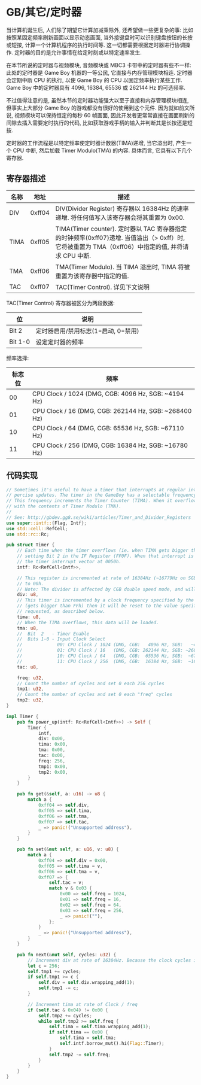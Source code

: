 # GB/其它/定时器

当计算机诞生后, 人们除了期望它计算加减乘除外, 还希望做一些更复杂的事: 比如按照某固定频率刷新画面以显示动态画面, 当外接键盘时可以识别键盘按钮的长按或短按, 计算一个计算机程序的执行时间等. 这一切都需要根据定时器进行协调操作. 定时器的目的是允许事情在给定时刻或以特定速率发生.

在本节所说的定时器与视频模块, 音频模块或 MBC3 卡带中的定时器有些不一样: 此处的定时器是 Game Boy 机器的一等公民, 它直接与内存管理模块相连. 定时器会定期中断 CPU 的执行, 以使 Game Boy 的 CPU 以固定频率执行某些工作. Game Boy 中的定时器具有 4096, 16384, 65536 或 262144 Hz 的可选频率.

不过值得注意的是, 虽然本节的定时器功能强大以至于直接和内存管理模块相连, 但事实上大部分 Game Boy 的游戏都没有很好的使用到这个元件. 因为就如前文所说, 视频模块可以保持恒定的每秒 60 帧画面, 因此开发者更常常直接在画面刷新的间隙去插入需要定时执行的代码, 比如获取游戏手柄的输入并判断其是长按还是短按.

定时器的工作流程是以特定频率使定时器计数器(TIMA)递增, 当它溢出时, 产生一个 CPU 中断, 然后加载 Timer Modulo(TMA) 的内容. 具体而言, 它具有以下几个寄存器.

## 寄存器描述


| 名称 |  地址  |                                                                        描述                                                                        |
| ---- | ------ | -------------------------------------------------------------------------------------------------------------------------------------------------- |
| DIV  | 0xff04 | DIV(Divider Register) 寄存器以 16384Hz 的速率递增. 将任何值写入该寄存器会将其重置为 0x00.                                                          |
| TIMA | 0xff05 | TIMA(Timer counter). 定时器以 TAC 寄存器指定的时钟频率(0xff07)递增. 当值溢出（> 0xff）时, 它将被重置为 TMA（0xff06）中指定的值, 并将请求 CPU 中断. |
| TMA  | 0xff06 | TMA(Timer Modulo). 当 TIMA 溢出时, TIMA 将被重置为该寄存器中指定的值.                                                                              |
| TAC  | 0xff07 | TAC(Timer Control). 详见下文说明                                                                                                                   |

TAC(Timer Control) 寄存器被区分为两段数据:

|   位    |                说明                 |
| ------- | ----------------------------------- |
| Bit 2   | 定时器启用/禁用标志(1=启动, 0=禁用) |
| Bit 1-0 | 设定定时器的频率                    |

频率选择:

| 标志位 |                          频率                           |
| ------ | ------------------------------------------------------- |
| 00     | CPU Clock / 1024 (DMG, CGB:   4096 Hz, SGB:   ~4194 Hz) |
| 01     | CPU Clock / 16   (DMG, CGB: 262144 Hz, SGB: ~268400 Hz) |
| 10     | CPU Clock / 64   (DMG, CGB:  65536 Hz, SGB:  ~67110 Hz) |
| 11     | CPU Clock / 256  (DMG, CGB:  16384 Hz, SGB:  ~16780 Hz) |

## 代码实现

```rs
// Sometimes it's useful to have a timer that interrupts at regular intervals for routines that require periodic or
// percise updates. The timer in the GameBoy has a selectable frequency of 4096, 16384, 65536, or 262144 Hertz.
// This frequency increments the Timer Counter (TIMA). When it overflows, it generates an interrupt. It is then loaded
// with the contents of Timer Modulo (TMA).
//
// See: http://gbdev.gg8.se/wiki/articles/Timer_and_Divider_Registers
use super::intf::{Flag, Intf};
use std::cell::RefCell;
use std::rc::Rc;

pub struct Timer {
    // Each time when the timer overflows (ie. when TIMA gets bigger than FFh), then an interrupt is requested by
    // setting Bit 2 in the IF Register (FF0F). When that interrupt is enabled, then the CPU will execute it by calling
    // the timer interrupt vector at 0050h.
    intf: Rc<RefCell<Intf>>,

    // This register is incremented at rate of 16384Hz (~16779Hz on SGB). Writing any value to this register resets it
    // to 00h.
    // Note: The divider is affected by CGB double speed mode, and will increment at 32768Hz in double speed.
    div: u8,
    // This timer is incremented by a clock frequency specified by the TAC register ($FF07). When the value overflows
    // (gets bigger than FFh) then it will be reset to the value specified in TMA (FF06), and an interrupt will be
    // requested, as described below.
    tima: u8,
    // When the TIMA overflows, this data will be loaded.
    tma: u8,
    //  Bit  2   - Timer Enable
    //  Bits 1-0 - Input Clock Select
    //             00: CPU Clock / 1024 (DMG, CGB:   4096 Hz, SGB:   ~4194 Hz)
    //             01: CPU Clock / 16   (DMG, CGB: 262144 Hz, SGB: ~268400 Hz)
    //             10: CPU Clock / 64   (DMG, CGB:  65536 Hz, SGB:  ~67110 Hz)
    //             11: CPU Clock / 256  (DMG, CGB:  16384 Hz, SGB:  ~16780 Hz)
    tac: u8,

    freq: u32,
    // Count the number of cycles and set 0 each 256 cycles
    tmp1: u32,
    // Count the number of cycles and set 0 each "freq" cycles
    tmp2: u32,
}

impl Timer {
    pub fn power_up(intf: Rc<RefCell<Intf>>) -> Self {
        Timer {
            intf,
            div: 0x00,
            tima: 0x00,
            tma: 0x00,
            tac: 0x00,
            freq: 256,
            tmp1: 0x00,
            tmp2: 0x00,
        }
    }

    pub fn get(&self, a: u16) -> u8 {
        match a {
            0xff04 => self.div,
            0xff05 => self.tima,
            0xff06 => self.tma,
            0xff07 => self.tac,
            _ => panic!("Unsupported address"),
        }
    }

    pub fn set(&mut self, a: u16, v: u8) {
        match a {
            0xff04 => self.div = 0x00,
            0xff05 => self.tima = v,
            0xff06 => self.tma = v,
            0xff07 => {
                self.tac = v;
                match v & 0x03 {
                    0x00 => self.freq = 1024,
                    0x01 => self.freq = 16,
                    0x02 => self.freq = 64,
                    0x03 => self.freq = 256,
                    _ => panic!(""),
                };
            }
            _ => panic!("Unsupported address"),
        }
    }

    pub fn next(&mut self, cycles: u32) {
        // Increment div at rate of 16384Hz. Because the clock cycles is 4194304, so div increment every 256 cycles.
        let c = 256;
        self.tmp1 += cycles;
        if self.tmp1 >= c {
            self.div = self.div.wrapping_add(1);
            self.tmp1 -= c;
        }

        // Increment tima at rate of Clock / freq
        if (self.tac & 0x04) != 0x00 {
            self.tmp2 += cycles;
            while self.tmp2 >= self.freq {
                self.tima = self.tima.wrapping_add(1);
                if self.tima == 0x00 {
                    self.tima = self.tma;
                    self.intf.borrow_mut().hi(Flag::Timer);
                }
                self.tmp2 -= self.freq;
            }
        }
    }
}
```
